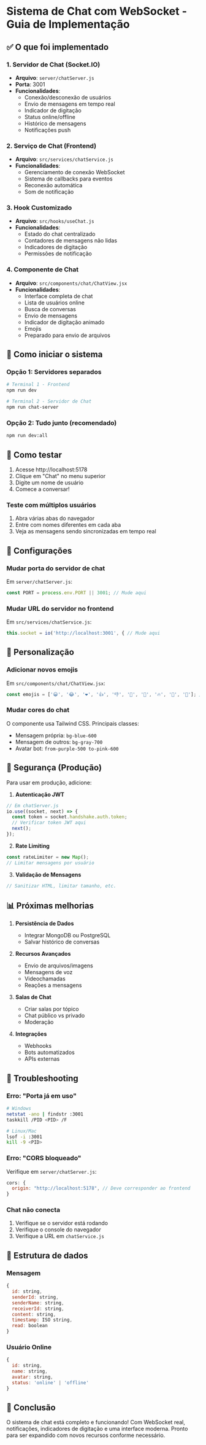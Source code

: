 # Sistema de Chat com WebSocket - Guia de Implementação

## ✅ O que foi implementado

### 1. Servidor de Chat (Socket.IO)
- **Arquivo**: `server/chatServer.js`
- **Porta**: 3001
- **Funcionalidades**:
  - Conexão/desconexão de usuários
  - Envio de mensagens em tempo real
  - Indicador de digitação
  - Status online/offline
  - Histórico de mensagens
  - Notificações push

### 2. Serviço de Chat (Frontend)
- **Arquivo**: `src/services/chatService.js`
- **Funcionalidades**:
  - Gerenciamento de conexão WebSocket
  - Sistema de callbacks para eventos
  - Reconexão automática
  - Som de notificação

### 3. Hook Customizado
- **Arquivo**: `src/hooks/useChat.js`
- **Funcionalidades**:
  - Estado do chat centralizado
  - Contadores de mensagens não lidas
  - Indicadores de digitação
  - Permissões de notificação

### 4. Componente de Chat
- **Arquivo**: `src/components/chat/ChatView.jsx`
- **Funcionalidades**:
  - Interface completa de chat
  - Lista de usuários online
  - Busca de conversas
  - Envio de mensagens
  - Indicador de digitação animado
  - Emojis
  - Preparado para envio de arquivos

## 🚀 Como iniciar o sistema

### Opção 1: Servidores separados

```bash
# Terminal 1 - Frontend
npm run dev

# Terminal 2 - Servidor de Chat
npm run chat-server
```

### Opção 2: Tudo junto (recomendado)

```bash
npm run dev:all
```

## 📡 Como testar

1. Acesse http://localhost:5178
2. Clique em "Chat" no menu superior
3. Digite um nome de usuário
4. Comece a conversar!

### Teste com múltiplos usuários

1. Abra várias abas do navegador
2. Entre com nomes diferentes em cada aba
3. Veja as mensagens sendo sincronizadas em tempo real

## 🔧 Configurações

### Mudar porta do servidor de chat

Em `server/chatServer.js`:
```javascript
const PORT = process.env.PORT || 3001; // Mude aqui
```

### Mudar URL do servidor no frontend

Em `src/services/chatService.js`:
```javascript
this.socket = io('http://localhost:3001', { // Mude aqui
```

## 🎨 Personalização

### Adicionar novos emojis

Em `src/components/chat/ChatView.jsx`:
```javascript
const emojis = ['😀', '😂', '❤️', '👍', '👎', '🙏', '🎉', '🔥', '💯', '🤔']; // Adicione mais aqui
```

### Mudar cores do chat

O componente usa Tailwind CSS. Principais classes:
- Mensagem própria: `bg-blue-600`
- Mensagem de outros: `bg-gray-700`
- Avatar bot: `from-purple-500 to-pink-600`

## 🔐 Segurança (Produção)

Para usar em produção, adicione:

1. **Autenticação JWT**
```javascript
// Em chatServer.js
io.use((socket, next) => {
  const token = socket.handshake.auth.token;
  // Verificar token JWT aqui
  next();
});
```

2. **Rate Limiting**
```javascript
const rateLimiter = new Map();
// Limitar mensagens por usuário
```

3. **Validação de Mensagens**
```javascript
// Sanitizar HTML, limitar tamanho, etc.
```

## 📊 Próximas melhorias

1. **Persistência de Dados**
   - Integrar MongoDB ou PostgreSQL
   - Salvar histórico de conversas

2. **Recursos Avançados**
   - Envio de arquivos/imagens
   - Mensagens de voz
   - Videochamadas
   - Reações a mensagens

3. **Salas de Chat**
   - Criar salas por tópico
   - Chat público vs privado
   - Moderação

4. **Integrações**
   - Webhooks
   - Bots automatizados
   - APIs externas

## 🐛 Troubleshooting

### Erro: "Porta já em uso"
```bash
# Windows
netstat -ano | findstr :3001
taskkill /PID <PID> /F

# Linux/Mac
lsof -i :3001
kill -9 <PID>
```

### Erro: "CORS bloqueado"
Verifique em `server/chatServer.js`:
```javascript
cors: {
  origin: "http://localhost:5178", // Deve corresponder ao frontend
}
```

### Chat não conecta
1. Verifique se o servidor está rodando
2. Verifique o console do navegador
3. Verifique a URL em `chatService.js`

## 📝 Estrutura de dados

### Mensagem
```javascript
{
  id: string,
  senderId: string,
  senderName: string,
  receiverId: string,
  content: string,
  timestamp: ISO string,
  read: boolean
}
```

### Usuário Online
```javascript
{
  id: string,
  name: string,
  avatar: string,
  status: 'online' | 'offline'
}
```

## 🎉 Conclusão

O sistema de chat está completo e funcionando! Com WebSocket real, notificações, indicadores de digitação e uma interface moderna. Pronto para ser expandido com novos recursos conforme necessário.
